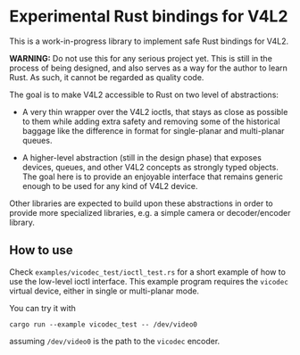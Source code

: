 # Experimental Rust bindings for V4L2

This is a work-in-progress library to implement safe Rust bindings for V4L2.

**WARNING:** Do not use this for any serious project yet. This is still in the
process of being designed, and also serves as a way for the author to learn
Rust. As such, it cannot be regarded as quality code.

The goal is to make V4L2 accessible to Rust on two level of abstractions:

* A very thin wrapper over the V4L2 ioctls, that stays as close as possible to
  them while adding extra safety and removing some of the historical baggage
  like the difference in format for single-planar and multi-planar queues.

* A higher-level abstraction (still in the design phase) that exposes devices,
  queues, and other V4L2 concepts as strongly typed objects. The goal here is to
  provide an enjoyable interface that remains generic enough to be used for any
  kind of V4L2 device.

Other libraries are expected to build upon these abstractions in order to
provide more specialized libraries, e.g. a simple camera or decoder/encoder
library.

How to use
----------
Check `examples/vicodec_test/ioctl_test.rs` for a short example of how to use
the low-level ioctl interface. This example program requires the `vicodec`
virtual device, either in single or multi-planar mode.

You can try it with

    cargo run --example vicodec_test -- /dev/video0

assuming `/dev/video0` is the path to the `vicodec` encoder.
